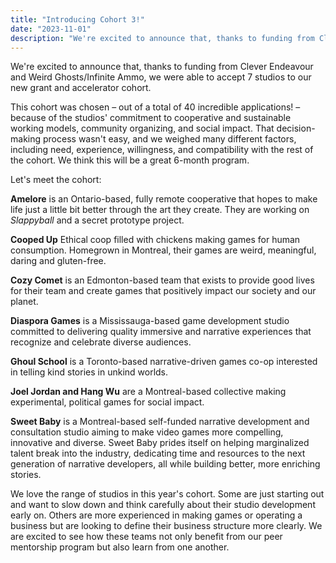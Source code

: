 ```yaml
---
title: "Introducing Cohort 3!"
date: "2023-11-01"
description: "We're excited to announce that, thanks to funding from Clever Endeavour and Weird Ghosts/Infinite Ammo, we were able to accept 7 studios to our new grant and accelerator cohort. "
---
```


We're excited to announce that, thanks to funding from Clever Endeavour and Weird Ghosts/Infinite Ammo, we were able to accept 7 studios to our new grant and accelerator cohort. 

This cohort was chosen – out of a total of 40 incredible applications! – because of the studios' commitment to cooperative and sustainable working models, community organizing, and social impact. That decision-making process wasn't easy, and we weighed many different factors, including need, experience, willingness, and compatibility with the rest of the cohort. We think this will be a great 6-month program.

Let's meet the cohort:

**Amelore** is an Ontario-based, fully remote cooperative that hopes to make life just a little bit better through the art they create. They are working on *Slappyball* and a secret prototype project.

**Cooped Up** Ethical coop filled with chickens making games for human consumption. Homegrown in Montreal, their games are weird, meaningful, daring and gluten-free.

**Cozy Comet** is an Edmonton-based team that exists to provide good lives for their team and create games that positively impact our society and our planet. 

**Diaspora Games** is a Mississauga-based game development studio committed to delivering quality immersive and narrative experiences that recognize and celebrate diverse audiences.

**Ghoul School** is a Toronto-based narrative-driven games co-op interested in telling kind stories in unkind worlds.

**Joel Jordan and Hang Wu** are a Montreal-based collective making experimental, political games for social impact.

**Sweet Baby** is a Montreal-based self-funded narrative development and consultation studio aiming to make video games more compelling, innovative and diverse. Sweet Baby prides itself on helping marginalized talent break into the industry, dedicating time and resources to the next generation of narrative developers, all while building better, more enriching stories.


We love the range of studios in this year's cohort. Some are just starting out and want to slow down and think carefully about their studio development early on. Others are more experienced in making games or operating a business but are looking to define their business structure more clearly. We are excited to see how these teams not only benefit from our peer mentorship program but also learn from one another. 

